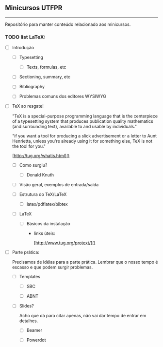 ## Minicursos UTFPR
---
Repositório para manter conteúdo relacionado aos minicursos.

### TODO list LaTeX:
- [ ] Introdução

    - [ ] Typesetting
    
        - [ ] Texts, formulas, etc
    
    - [ ] Sectioning, summary, etc
    
    - [ ] Bibliography

    - [ ] Problemas comuns dos editores WYSIWYG

- [ ] TeX ao resgate!

    "TeX is a special-purpose programming language that is the centerpiece of a typesetting system that produces publication quality mathematics (and surrounding text), available to and usable by individuals." 

    "if you want a tool for producing a slick advertisement or a letter to Aunt Henrietta, unless you're already using it for something else, TeX is not the tool for you."

    [http://tug.org/whatis.html]()
    
    - [ ] Como surgiu?
    
        - [ ] Donald Knuth
    
    - [ ] Visão geral, exemplos de entrada/saída
    
    - [ ] Estrutura do TeX/LaTeX
    
        - [ ] latex/pdflatex/bibtex    

    - [ ] LaTeX

        - [ ] Básicos da instalação

            * links úteis:

                [http://www.tug.org/protext/]()

- [ ] Parte prática:

    Precisamos de idéias para a parte prática. Lembrar que o nosso tempo é escasso e que podem surgir problemas.
 
    - [ ] Templates
        
        - [ ] SBC
        
        - [ ] ABNT
        
    - [ ] Slides?
    
        Acho que dá para citar apenas, não vai dar tempo de entrar em detalhes.
        
        - [ ] Beamer
        
        - [ ] Powerdot

